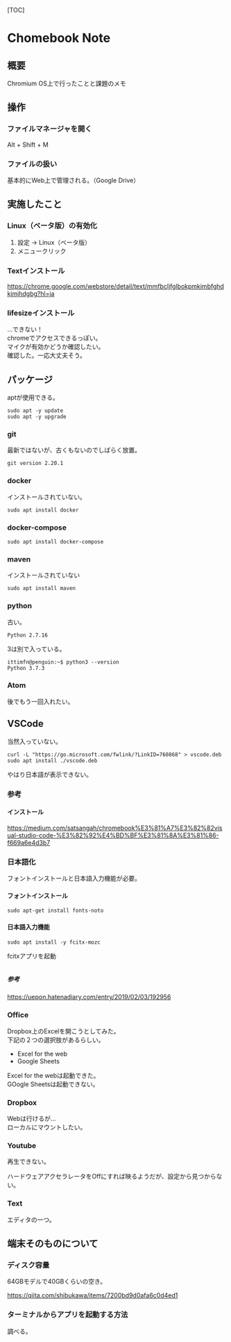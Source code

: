 [TOC]

# Chomebook Note

## 概要

Chromium OS上で行ったことと課題のメモ

## 操作

### ファイルマネージャを開く

Alt + Shift + M

### ファイルの扱い

基本的にWeb上で管理される。（Google Drive）

## 実施したこと

### Linux（ベータ版）の有効化

1. 設定 → Linux（ベータ版）
2. メニュークリック

### Textインストール

https://chrome.google.com/webstore/detail/text/mmfbcljfglbokpmkimbfghdkjmjhdgbg?hl=ja

### lifesizeインストール

…できない！  
chromeでアクセスできるっぽい。  
マイクが有効かどうか確認したい。  
確認した。一応大丈夫そう。

## パッケージ

aptが使用できる。

```
sudo apt -y update
sudo apt -y upgrade
```

### git

最新ではないが、古くもないのでしばらく放置。

```
git version 2.20.1
```

### docker
インストールされていない。

```
sudo apt install docker
```

### docker-compose

```
sudo apt install docker-compose
```

### maven

インストールされていない

```
sudo apt install maven
``` 

### python 

古い。
```
Python 2.7.16
```

3は別で入っている。
```
ittimfn@penguin:~$ python3 --version
Python 3.7.3
```

### Atom
後でもう一回入れたい。

## VSCode

当然入っていない。

```
curl -L "https://go.microsoft.com/fwlink/?LinkID=760868" > vscode.deb
sudo apt install ./vscode.deb
```

やはり日本語が表示できない。

### 参考
#### インストール
https://medium.com/satsangah/chromebook%E3%81%A7%E3%82%82visual-studio-code-%E3%82%92%E4%BD%BF%E3%81%8A%E3%81%86-f669a6e4d3b7

### 日本語化
フォントインストールと日本語入力機能が必要。

#### フォントインストール
```
sudo apt-get install fonts-noto
```

#### 日本語入力機能

```
sudo apt install -y fcitx-mozc
```

fcitxアプリを起動

```

```

##### 参考
https://uepon.hatenadiary.com/entry/2019/02/03/192956

### Office

Dropbox上のExcelを開こうとしてみた。  
下記の２つの選択肢があるらしい。

- Excel for the web
- Google Sheets

Excel for the webは起動できた。  
GOogle Sheetsは起動できない。

### Dropbox

Webは行けるが…  
ローカルにマウントしたい。

### Youtube

再生できない。

ハードウェアアクセラレータをOffにすれば映るようだが、設定から見つからない。

### Text

エディタの一つ。

## 端末そのものについて

### ディスク容量

64GBモデルで40GBくらいの空き。

https://qiita.com/shibukawa/items/7200bd9d0afa6c0d4ed1

### ターミナルからアプリを起動する方法

調べる。